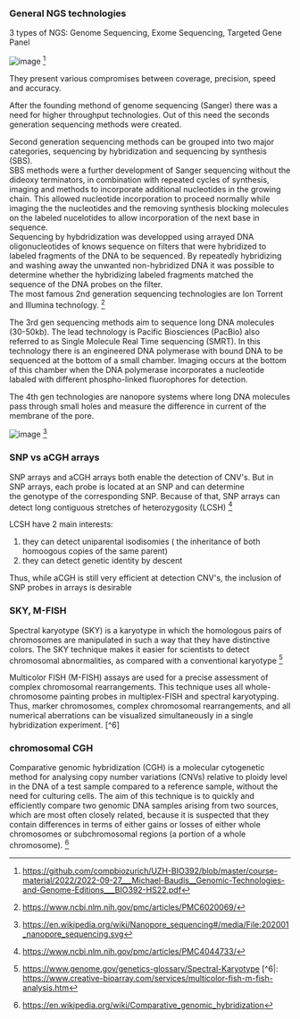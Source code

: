 ### General NGS technologies

3 types of NGS: Genome Sequencing, Exome Sequencing, Targeted Gene Panel

![image](https://user-images.githubusercontent.com/113686985/192869940-463fcc51-51ae-49c1-aac3-2ae5fb24e3a3.png) [^1]

They present various compromises between coverage, precision, speed and accuracy. 

After the founding methond of genome sequencing (Sanger) there was a need for higher throughput technologies. Out of this need the seconds generation sequencing methods were created.  

Second generation sequencing methods can be grouped into two major categories, sequencing by hybridization and sequencing by synthesis (SBS). \
SBS methods were a further development of Sanger sequencing without the dideoxy terminators, in combination with repeated cycles of synthesis, imaging and methods to incorporate additional nucleotides in the growing chain. This allowed nucleotide incorporation to proceed normally while imaging the the nucleotides and the removing synthesis blocking molecules on the labeled nucelotides to allow incorporation of the next base in sequence. \
Sequencing by hybdridization was developped using arrayed DNA oligonucleotides of knows sequence on filters that were hybridized to labeled fragments of the DNA to be sequenced. By repeatedly hybridizing and washing away the unwanted non-hybridized DNA it was possible to determine whether the hybridizing labeled fragments matched the sequence of the DNA probes on the filter.\
The most famous 2nd generation sequencing technologies are Ion Torrent and Illumina technology. [^2]

The 3rd gen sequencing methods aim to sequence long DNA molecules (30-50kb). The lead technology is Pacific Biosciences (PacBio) also referred to as Single Molecule Real Time sequencing (SMRT). In this technology there is an engineered DNA polymerase with bound DNA to be sequenced at the bottom of a small chamber. Imaging occurs at the bottom of this chamber when the DNA polymerase incorporates a nucleotide labaled with different phospho-linked fluorophores for detection.

The 4th gen technologies are nanopore systems where long DNA molecules pass through small holes and measure the difference in current of the membrane of the pore.

![image](https://user-images.githubusercontent.com/113686985/192876191-7fbb68bc-2775-4da4-8a17-bd490d76e086.png) [^3]


### SNP vs aCGH arrays

SNP arrays and aCGH arrays both enable the detection of CNV's. But in SNP arrays, each probe is located at an SNP and can determine \
the genotype of the corresponding SNP. Because of that, SNP arrays can detect long contiguous stretches of heterozygosity (LCSH) [^4]

LCSH have 2 main interests:
  1. they can detect uniparental isodisomies ( the inheritance of both homoogous copies of the same parent)
  2. they can detect genetic identity by descent
 
Thus, while aCGH is still very efficient at detection CNV's, the inclusion of SNP probes in arrays is desirable


### SKY, M-FISH

Spectral karyotype (SKY) is a karyotype in which the homologous pairs of chromosomes are manipulated in such a way that they have distinctive colors. The SKY technique makes it easier for scientists to detect chromosomal abnormalities, as compared with a conventional karyotype [^5]

Multicolor FISH (M-FISH) assays are used for a precise assessment of complex chromosomal rearrangements. This technique uses all whole-chromosome painting probes in multiplex-FISH and spectral karyotyping. Thus, marker chromosomes, complex chromosomal rearrangements, and all numerical aberrations can be visualized simultaneously in a single hybridization experiment. [^6]

### chromosomal CGH

Comparative genomic hybridization (CGH) is a molecular cytogenetic method for analysing copy number variations (CNVs) relative to ploidy level in the DNA of a test sample compared to a reference sample, without the need for culturing cells.
The aim of this technique is to quickly and efficiently compare two genomic DNA samples arising from two sources, which are most often closely related, because it is suspected that they contain differences in terms of either gains or losses of either whole chromosomes or subchromosomal regions (a portion of a whole chromosome). [^7]













[^1]: https://github.com/compbiozurich/UZH-BIO392/blob/master/course-material/2022/2022-09-27___Michael-Baudis__Genomic-Technologies-and-Genome-Editions___BIO392-HS22.pdf
[^2]: https://www.ncbi.nlm.nih.gov/pmc/articles/PMC6020069/
[^3]: https://en.wikipedia.org/wiki/Nanopore_sequencing#/media/File:202001_nanopore_sequencing.svg
[^4]: https://www.ncbi.nlm.nih.gov/pmc/articles/PMC4044733/
[^5]: https://www.genome.gov/genetics-glossary/Spectral-Karyotype
[^6|: https://www.creative-bioarray.com/services/multicolor-fish-m-fish-analysis.htm
[^7]: https://en.wikipedia.org/wiki/Comparative_genomic_hybridization
